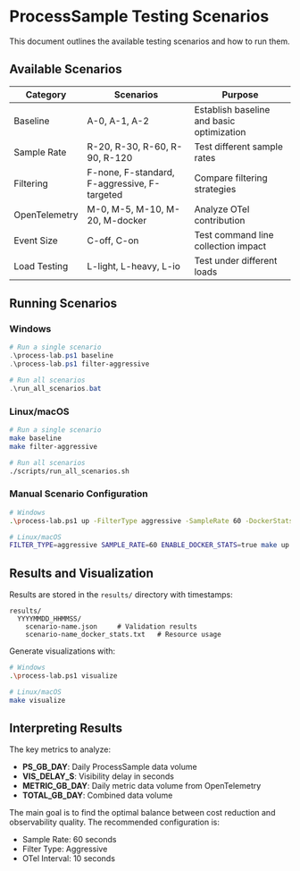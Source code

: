 # ProcessSample Testing Scenarios

This document outlines the available testing scenarios and how to run them.

## Available Scenarios

| Category | Scenarios | Purpose |
|----------|-----------|---------|
| Baseline | A-0, A-1, A-2 | Establish baseline and basic optimization |
| Sample Rate | R-20, R-30, R-60, R-90, R-120 | Test different sample rates |
| Filtering | F-none, F-standard, F-aggressive, F-targeted | Compare filtering strategies |
| OpenTelemetry | M-0, M-5, M-10, M-20, M-docker | Analyze OTel contribution |
| Event Size | C-off, C-on | Test command line collection impact |
| Load Testing | L-light, L-heavy, L-io | Test under different loads |

## Running Scenarios

### Windows

```powershell
# Run a single scenario
.\process-lab.ps1 baseline
.\process-lab.ps1 filter-aggressive

# Run all scenarios
.\run_all_scenarios.bat
```

### Linux/macOS

```bash
# Run a single scenario
make baseline
make filter-aggressive

# Run all scenarios
./scripts/run_all_scenarios.sh
```

### Manual Scenario Configuration

```bash
# Windows
.\process-lab.ps1 up -FilterType aggressive -SampleRate 60 -DockerStats

# Linux/macOS
FILTER_TYPE=aggressive SAMPLE_RATE=60 ENABLE_DOCKER_STATS=true make up
```

## Results and Visualization

Results are stored in the `results/` directory with timestamps:

```
results/
  YYYYMMDD_HHMMSS/
    scenario-name.json     # Validation results
    scenario-name_docker_stats.txt   # Resource usage
```

Generate visualizations with:

```bash
# Windows
.\process-lab.ps1 visualize

# Linux/macOS
make visualize
```

## Interpreting Results

The key metrics to analyze:

- **PS_GB_DAY**: Daily ProcessSample data volume
- **VIS_DELAY_S**: Visibility delay in seconds
- **METRIC_GB_DAY**: Daily metric data volume from OpenTelemetry
- **TOTAL_GB_DAY**: Combined data volume

The main goal is to find the optimal balance between cost reduction and observability quality. The recommended configuration is:

- Sample Rate: 60 seconds
- Filter Type: Aggressive
- OTel Interval: 10 seconds